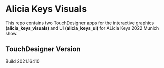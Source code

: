 # Alicia Keys Visuals
This repo contains two TouchDesigner apps for the interactive graphics **(alicia_keys_visuals)** and UI **(alicia_keys_ui)** for ALicia Keys 2022 Munich show. 

## TouchDesigner Version
Build 2021.16410



